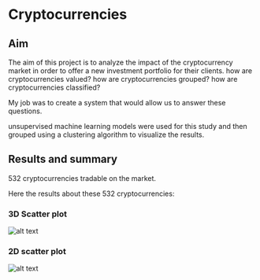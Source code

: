 # Cryptocurrencies

## Aim

The aim of this project is to analyze the impact of the cryptocurrency market in order to offer a new investment portfolio for their clients.
how are cryptocurrencies valued?
how are cryptocurrencies grouped?
how are cryptocurrencies classified?

My job was to create a system that would allow us to answer these questions.

unsupervised machine learning models were used for this study and then grouped using a clustering algorithm to visualize the results.

## Results and summary

532 cryptocurrencies tradable on the market.

Here the results about these 532 cryptocurrencies:

### 3D Scatter plot

 ![alt text](https://github.com/valeria100719/Cryptocurrencies/blob/main/pics/2.png?raw=true)
### 2D scatter plot

 ![alt text](https://github.com/valeria100719/Cryptocurrencies/blob/main/pics/3.png?raw=true)
